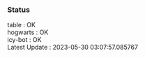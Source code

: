 ### Status


table : OK  
hogwarts : OK  
icy-bot : OK  
Latest Update : 2023-05-30 03:07:57.085767
